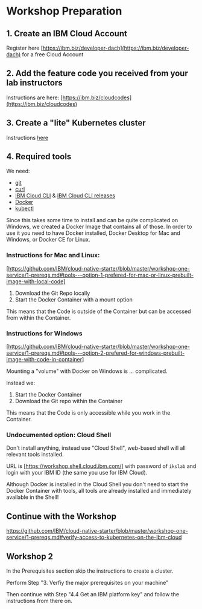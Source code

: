 # Workshop Preparation

## 1. Create an IBM Cloud Account

Register here [https://ibm.biz/developer-dach](https://ibm.biz/developer-dach) for a free Cloud Account

## 2. Add the feature code you received from your lab instructors

Instructions are here: [https://ibm.biz/cloudcodes](https://ibm.biz/cloudcodes)

## 3. Create a "lite" Kubernetes cluster

Instructions [here](https://github.com/IBM/cloud-native-starter/blob/master/workshop-one-service/0-create-kubernetes-cluster.md#3-create-a-free-kubernetes-cluster-)

## 4. Required tools

We need:

- [git](https://git-scm.com/book/en/v2/Getting-Started-Installing-Git) 
- [curl](https://curl.haxx.se/download.html)
- [IBM Cloud CLI](https://cloud.ibm.com/docs/home/tools) & 
  [IBM Cloud CLI releases](https://github.com/IBM-Cloud/ibm-cloud-cli-release/releases)
- [Docker](https://docs.docker.com/v17.12/install/)
- [kubectl](https://kubernetes.io/docs/tasks/tools/install-kubectl/)

Since this takes some time to install and can be quite complicated on Windows, we created a Docker Image that contains all of those. In order to use it you need to have Docker installed, Docker Desktop for Mac and Windows, or Docker CE for Linux.

### Instructions for Mac and Linux: 

[https://github.com/IBM/cloud-native-starter/blob/master/workshop-one-service/1-prereqs.md#tools---option-1-prefered-for-mac-or-linux-prebuilt-image-with-local-code]

1. Download the Git Repo locally
2. Start the Docker Container with a mount option

This means that the Code is outside of the Container but can be accessed from within the Container.

### Instructions for Windows

[https://github.com/IBM/cloud-native-starter/blob/master/workshop-one-service/1-prereqs.md#tools---option-2-prefered-for-windows-prebuilt-image-with-code-in-container]

Mounting a "volume" with Docker on Windows is ... complicated. 

Instead we:

1. Start the Docker Container
2. Download the Git repo within the Container

This means that the Code is only accessible while you work in the Container.

### Undocumented option: Cloud Shell

Don't install anything, instead use "Cloud Shell", web-based shell will all relevant tools installed.

URL is [https://workshop.shell.cloud.ibm.com/] with password of `ikslab` and login with your IBM ID (the same you use for IBM Cloud).

Although Docker is installed in the Cloud Shell you don't need to start the Docker Container with tools, all tools are already installed and immediately available in the Shell!


## Continue with the Workshop 

https://github.com/IBM/cloud-native-starter/blob/master/workshop-one-service/1-prereqs.md#verify-access-to-kubernetes-on-the-ibm-cloud


## Workshop 2 

In the Prerequisites section skip the instructions to create a cluster.

Perform Step "3. Verfiy the major prerequisites on your machine"  

Then continue with Step "4.4 Get an IBM platform key" and follow the instructions from there on.
 


